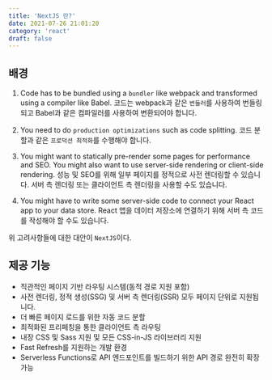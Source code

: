 ```yaml
---
title: 'NextJS 란?'
date: 2021-07-26 21:01:20
category: 'react'
draft: false
---
```


## 배경

1. Code has to be bundled using a `bundler` like webpack and transformed using a compiler like Babel.
   코드는 webpack과 같은 `번들러`를 사용하여 번들링되고 Babel과 같은 컴파일러를 사용하여 변환되어야 합니다.

2. You need to do `production optimizations` such as code splitting.
   코드 분할과 같은 `프로덕션 최적화`를 수행해야 합니다.

3. You might want to statically pre-render some pages for performance and SEO. You might also want to use server-side rendering or client-side rendering.
   성능 및 SEO를 위해 일부 페이지를 정적으로 사전 렌더링할 수 있습니다. 서버 측 렌더링 또는 클라이언트 측 렌더링을 사용할 수도 있습니다.

4. You might have to write some server-side code to connect your React app to your data store.
   React 앱을 데이터 저장소에 연결하기 위해 서버 측 코드를 작성해야 할 수도 있습니다.

위 고려사항들에 대한 대안이 `NextJS`이다.

## 제공 기능

- 직관적인 페이지 기반 라우팅 시스템(동적 경로 지원 포함)
- 사전 렌더링, 정적 생성(SSG) 및 서버 측 렌더링(SSR) 모두 페이지 단위로 지원됩니다.
- 더 빠른 페이지 로드를 위한 자동 코드 분할
- 최적화된 프리페칭을 통한 클라이언트 측 라우팅
- 내장 CSS 및 Sass 지원 및 모든 CSS-in-JS 라이브러리 지원
- Fast Refresh를 지원하는 개발 환경
- Serverless Functions로 API 엔드포인트를 빌드하기 위한 API 경로 완전히 확장 가능
